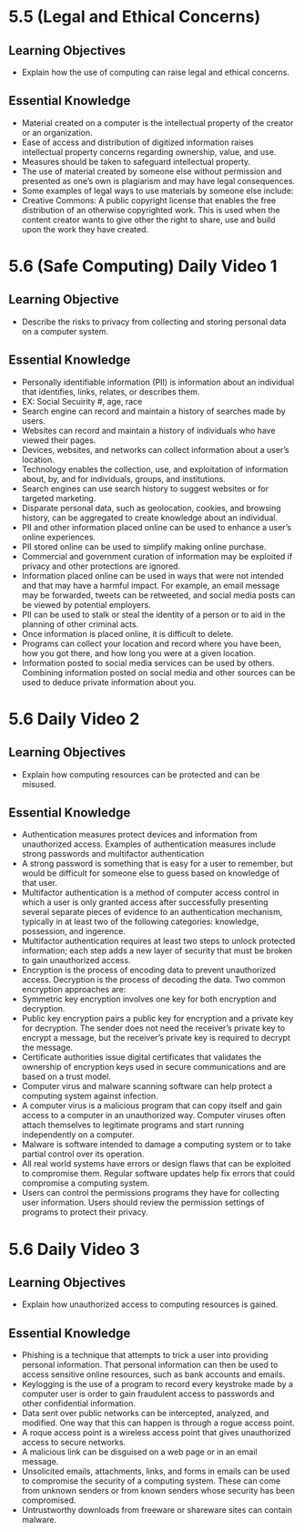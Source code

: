 # 5.5 (Legal and Ethical Concerns)
## Learning Objectives
* Explain how the use of computing can raise legal and ethical concerns. 
## Essential Knowledge
* Material created on a computer is the intellectual property of the creator or an organization.
* Ease of access and distribution of digitized information raises intellectual property concerns regarding ownership, value, and use.
* Measures should be taken to safeguard intellectual property. 
* The use of material created by someone else without permission and presented as one’s own is plagiarism and may have legal consequences.
* Some examples of legal ways to use materials by someone else include:
* Creative Commons: A public copyright license that enables the free distribution of an otherwise copyrighted work. This is used when the content creator wants to give other the right to share, use and build upon the work they have created. 
# 5.6 (Safe Computing) Daily Video 1
## Learning Objective
* Describe the risks to privacy from collecting and storing personal data on a computer system. 
## Essential Knowledge
* Personally identifiable information (PII) is information about an individual that identifies, links, relates, or describes them.
* EX: Social Secuirity #, age, race
* Search engine can record and maintain a history of searches made by users.
* Websites can record and maintain a history of individuals who have viewed their pages. 
* Devices, websites, and networks can collect information about a user’s location.
* Technology enables the collection, use, and exploitation of information about, by, and for individuals, groups, and institutions.
* Search engines can use search history to suggest websites or for targeted marketing.
* Disparate personal data, such as geolocation, cookies, and browsing history, can be aggregated to create knowledge about an individual.  
* PII and other information placed online can be used to enhance a user’s online experiences.
* PII stored online can be used to simplify making online purchase.
* Commercial and government curation of information may be exploited if privacy and other protections are ignored. 
* Information placed online can be used in ways that were not intended and that may have a harmful impact. For example, an email message may be forwarded, tweets can be retweeted, and social media posts can be viewed by potential employers. 
* PII can be used to stalk or steal the identity of a person or to aid in the planning of other criminal acts. 
* Once information is placed online, it is difficult to delete.
* Programs can collect your location and record where you have been, how you got there, and how long you were at a given location.
* Information posted to social media services can be used by others. Combining information posted on social media and other sources can be used to deduce private information about you. 
# 5.6 Daily Video 2
## Learning Objectives
* Explain how computing resources can be protected and can be misused. 
## Essential Knowledge
* Authentication measures protect devices and information from unauthorized access. Examples of authentication measures include strong passwords and multifactor authentication
* A strong password is something that is easy for a user to remember, but would be difficult for someone else to guess based on knowledge of that user. 
* Multifactor authentication is a method of computer access control in which a user is only granted access after successfully presenting several separate pieces of evidence to an authentication mechanism, typically in at least two of the following categories: knowledge, possession, and ingerence. 
* Multifactor authentication requires at least two steps to unlock protected information; each step adds a new layer of security that must be broken to gain unauthorized access.
* Encryption is the process of encoding data to prevent unauthorized access. Decryption is the process of decoding the data. Two common encryption approaches are:
* Symmetric key encryption involves one key for both encryption and decryption. 
* Public key encryption pairs a public key for encryption and a private key for decryption. The sender does not need the receiver’s private key to encrypt a message, but the receiver’s private key is required to decrypt the message.
* Certificate authorities issue digital certificates that validates the ownership of encryption keys used in secure communications and are based on a trust model. 
* Computer virus and malware scanning software can help protect a computing system against infection.
* A computer virus is a malicious program that can copy itself and gain access to a computer in an unauthorized way. Computer viruses often attach themselves to legitimate programs and start running independently on a computer. 
* Malware is software intended to damage a computing system or to take partial control over its operation.
* All real world systems have errors or design flaws that can be exploited to compromise them. Regular software updates help fix errors that could compromise a computing system. 
* Users can control the permissions programs they have for collecting user information. Users should review the permission settings of programs to protect their privacy. 
# 5.6 Daily Video 3
## Learning Objectives
* Explain how unauthorized access to computing resources is gained. 
## Essential Knowledge
* Phishing is a technique that attempts to trick a user into providing personal information. That personal information can then be used to access sensitive online resources, such as bank accounts and emails.
* Keylogging is the use of a program to record every keystroke made by a computer user is order to gain fraudulent access to passwords and other confidential information. 
* Data sent over public networks can be intercepted, analyzed, and modified. One way that this can happen is through a rogue access point. 
* A roque access point is a wireless access point that gives unauthorized access to secure networks.
* A malicious link can be disguised on a web page or in an email message. 
* Unsolicited emails, attachments, links, and forms in emails can be used to compromise the security of a computing system. These can come from unknown senders or from known senders whose security has been compromised. 
* Untrustworthy downloads from freeware or shareware sites can contain malware.
